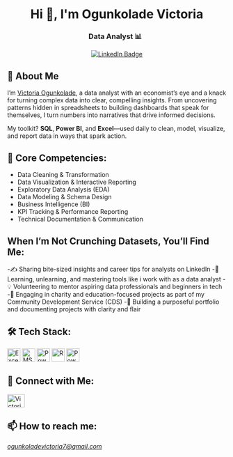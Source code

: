<h1 align="center">Hi 👋, I'm Ogunkolade Victoria</h1>
<div align="center">
<h3>Data Analyst 📊 &nbsp;
</div>

<p align="center">
  <a href="https://www.linkedin.com/in/victoriaogunkolade">
    <img src="https://img.shields.io/badge/LinkedIn-0077B5?style=for-the-badge&logo=linkedin&logoColor=white" alt="LinkedIn Badge"/>
  </a>
</p>

## 🚀 About Me

I’m [Victoria Ogunkolade](https://www.linkedin.com/in/victoriaogunkolade), a data analyst with an economist’s eye and a knack for turning complex data into clear, compelling insights. From uncovering patterns hidden in spreadsheets to building dashboards that speak for themselves, I turn numbers into narratives that drive informed decisions.

My toolkit? **SQL**, **Power BI**, and **Excel**—used daily to clean, model, visualize, and report data in ways that spark action.

## 🔧 Core Competencies:
- Data Cleaning & Transformation  
- Data Visualization & Interactive Reporting 
- Exploratory Data Analysis (EDA)   
- Data Modeling & Schema Design 
- Business Intelligence (BI)
- KPI Tracking & Performance Reporting 
- Technical Documentation & Communication

## When I’m Not Crunching Datasets, You’ll Find Me:
-✍️ Sharing bite-sized insights and career tips for analysts on LinkedIn
-🔁 Learning, unlearning, and mastering tools like i work with as a data analyst
-💡  Volunteering to mentor aspiring data professionals and beginners in tech
-💜 Engaging in charity and education-focused projects as part of my Community Development Service (CDS)
-📁 Building a purposeful portfolio and documenting projects with clarity and flair

## 🛠 Tech Stack:
<p align="left"> 
  <img src="https://img.shields.io/badge/Excel-217346?style=flat&logo=microsoft-excel&logoColor=white" alt="Excel" height="30"/>
  <img src="https://img.shields.io/badge/MS%20SQL%20Server-CC2927?style=flat&logo=microsoft-sql-server&logoColor=white" alt="MS SQL Server" height="30"/>
  <img src="https://img.shields.io/badge/Power%20BI-F2C811?style=flat&logo=powerbi&logoColor=black" alt="Power BI" height="30"/>
  <img src="https://img.shields.io/badge/R-276DC3?style=flat&logo=r&logoColor=white" alt="R" height="30"/>
  <img src="https://img.shields.io/badge/Power%20Query-008272?style=flat&logo=microsoft&logoColor=white" alt="Power Query" height="30"/>
</p>

## 🤝 Connect with Me:
<p align="left">
  <a href="https://www.linkedin.com/in/victoriaogunkolade" target="_blank">
    <img align="center" src="https://raw.githubusercontent.com/rahuldkjain/github-profile-readme-generator/master/src/images/icons/Social/linked-in-alt.svg" alt=" Victoria Ogunkolade | LinkedIn" height="30" width="40" />
  </a>
</p>

## 📫 How to reach me:
*ogunkoladevictoria7@gmail.com*
